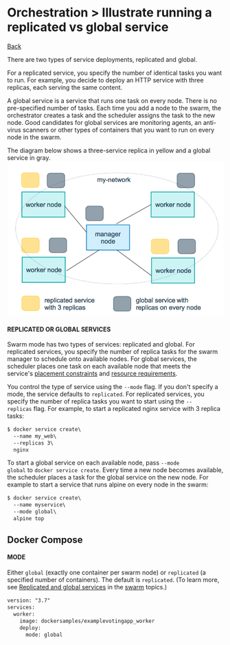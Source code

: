 # Orchestration > Illustrate​ ​running​ ​a​ ​replicated​ ​vs​ ​global​ ​service

[Back](./ReadMe.md)

There are two types of service deployments, replicated and global.

For a replicated service, you specify the number of identical tasks you want to run. For example, you decide to deploy an HTTP service with three replicas, each serving the same content.

A global service is a service that runs one task on every node. There is no pre-specified number of tasks. Each time you add a node to the swarm, the orchestrator creates a task and the scheduler assigns the task to the new node. Good candidates for global services are monitoring agents, an anti-virus scanners or other types of containers that you want to run on every node in the swarm.

The diagram below shows a three-service replica in yellow and a global service in gray.
![Replciated versus global service](./replicated-vs-global.png)

#### REPLICATED OR GLOBAL SERVICES

Swarm mode has two types of services: replicated and global. For replicated services, you specify the number of replica tasks for the swarm manager to schedule onto available nodes. For global services, the scheduler places one task on each available node that meets the service's [placement constraints](https://docs.docker.com/engine/swarm/services/#placement-constraints) and [resource requirements](https://docs.docker.com/engine/swarm/services/#reserve-memory-or-cpus-for-a-service).

You control the type of service using the `--mode` flag. If you don't specify a mode, the service defaults to `replicated`. For replicated services, you specify the number of replica tasks you want to start using the `--replicas` flag. For example, to start a replicated nginx service with 3 replica tasks:

```
$ docker service create\
  --name my_web\
  --replicas 3\
  nginx

```

To start a global service on each available node, pass `--mode global` to `docker service create`. Every time a new node becomes available, the scheduler places a task for the global service on the new node. For example to start a service that runs alpine on every node in the swarm:

```
$ docker service create\
  --name myservice\
  --mode global\
  alpine top
```


## Docker Compose

#### MODE

Either `global` (exactly one container per swarm node) or `replicated` (a specified number of containers). The default is `replicated`. (To learn more, see [Replicated and global services](https://docs.docker.com/engine/swarm/how-swarm-mode-works/services/#replicated-and-global-services) in the [swarm](https://docs.docker.com/engine/swarm/) topics.)

```
version: "3.7"
services:
  worker:
    image: dockersamples/examplevotingapp_worker
    deploy:
      mode: global
```